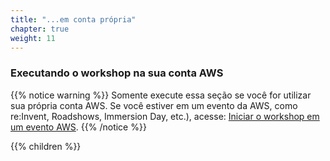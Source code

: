 ```yaml
---
title: "...em conta própria"
chapter: true
weight: 11
---
```


### Executando o workshop na sua conta AWS


{{% notice warning %}}
Somente execute essa seção se você for utilizar sua própria conta AWS. Se você estiver em um evento da AWS, como re:Invent, Roadshows, Immersion Day, etc.), acesse: [Iniciar o workshop em um evento AWS](../aws_event/).
{{% /notice %}}

{{% children %}}